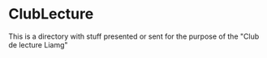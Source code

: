 # ClubLecture
This is a directory with stuff presented or sent for the purpose of the "Club de lecture Liamg"

